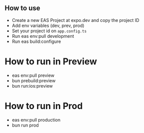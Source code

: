 ## How to use

- Create a new EAS Project at expo.dev and copy the project ID
- Add env variables (dev, prev, prod)
- Set your project id on `app.config.ts`
- Run eas env:pull development
- Run eas build:configure

# How to run in Preview

- eas env:pull preview
- bun prebuild:preview
- bun run:ios:preview

# How to run in Prod

- eas env:pull production
- bun run prod
